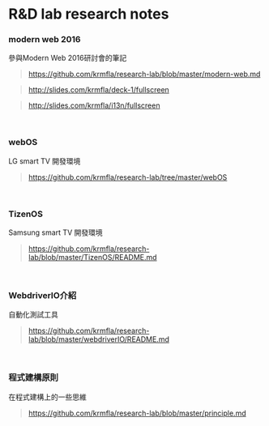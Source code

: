 # R&D lab research notes

### modern web 2016

參與Modern Web 2016研討會的筆記

>https://github.com/krmfla/research-lab/blob/master/modern-web.md

>http://slides.com/krmfla/deck-1/fullscreen

>http://slides.com/krmfla/i13n/fullscreen

<br>

### webOS

LG smart TV 開發環境

>https://github.com/krmfla/research-lab/tree/master/webOS

<br>

### TizenOS

Samsung smart TV 開發環境

>https://github.com/krmfla/research-lab/blob/master/TizenOS/README.md

<br>

### WebdriverIO介紹

自動化測試工具

>https://github.com/krmfla/research-lab/blob/master/webdriverIO/README.md

<br>

### 程式建構原則

在程式建構上的一些思維

>https://github.com/krmfla/research-lab/blob/master/principle.md

